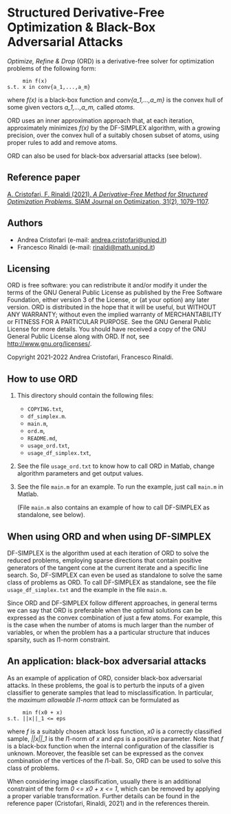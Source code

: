 # Structured Derivative-Free Optimization & Black-Box Adversarial Attacks

_Optimize, Refine & Drop_ (ORD) is a derivative-free solver for
optimization problems of the following form:

         min f(x)
    s.t. x in conv{a_1,...,a_m}

where _f(x)_ is a black-box function and
_conv{a\_1,...,a\_m}_ is the convex hull of some given vectors _a\_1,...,a\_m,_
called _atoms_.

ORD uses an inner approximation approach that, at each iteration, approximately minimizes _f(x)_
by the DF-SIMPLEX algorithm, with a growing precision, over the convex hull of a suitably chosen subset of atoms,
using proper rules to add and remove atoms.

ORD can also be used for black-box adversarial attacks (see below).

## Reference paper

[A. Cristofari, F. Rinaldi (2021). _A Derivative-Free Method for Structured Optimization Problems._
SIAM Journal on Optimization, 31(2), 1079-1107](https://epubs.siam.org/doi/abs/10.1137/20M1337417).

## Authors

* Andrea Cristofari (e-mail: [andrea.cristofari@unipd.it](mailto:andrea.cristofari@unipd.it))
* Francesco Rinaldi (e-mail: [rinaldi@math.unipd.it](mailto:rinaldi@math.unipd.it))

## Licensing

ORD is free software: you can redistribute it and/or modify
it under the terms of the GNU General Public License as published by
the Free Software Foundation, either version 3 of the License, or
(at your option) any later version.
ORD is distributed in the hope that it will be useful,
but WITHOUT ANY WARRANTY; without even the implied warranty of
MERCHANTABILITY or FITNESS FOR A PARTICULAR PURPOSE. See the
GNU General Public License for more details.
You should have received a copy of the GNU General Public License
along with ORD. If not, see <http://www.gnu.org/licenses/>.

Copyright 2021-2022 Andrea Cristofari, Francesco Rinaldi.

## How to use ORD

1. This directory should contain the following files:

    * `COPYING.txt`,
    * `df_simplex.m`.
    * `main.m`,
    * `ord.m`,
    * `README.md`,
    * `usage_ord.txt`,
    * `usage_df_simplex.txt`,

2. See the file `usage_ord.txt` to know how to call ORD in Matlab, change
   algorithm parameters and get output values.

3. See the file `main.m` for an example.
   To run the example, just call `main.m` in Matlab.

   (File `main.m` also contains an example of how to call DF-SIMPLEX as standalone, see below).

## When using ORD and when using DF-SIMPLEX

DF-SIMPLEX is the algorithm used at each iteration of ORD to solve the reduced problems,
employing sparse directions that contain positive generators of the tangent cone at the current iterate
and a specific line search.
So, DF-SIMPLEX can even be used as standalone to solve the same class of problems as ORD.
To call DF-SIMPLEX as standalone, see the file `usage_df_simplex.txt` and the example in the file `main.m`.

Since ORD and DF-SIMPLEX follow different approaches, in general terms we can say that
ORD is preferable when the optimal solutions can be expressed as the convex combination
of just a few atoms. For example, this is the case when the number of atoms is much larger than
the number of variables, or when the problem has a a particular structure that induces sparsity,
such as l1-norm constraint.

## An application: black-box adversarial attacks

As an example of application of ORD, consider black-box adversarial attacks.
In these problems, the goal is to perturb the inputs of a given classifier to generate samples that lead to
misclassification.
In particular, the _maximum allowable l1-norm attack_ can be formulated as

         min f(x0 + x)
    s.t. ||x||_1 <= eps

where _f_ is a suitably chosen attack loss function, _x0_ is a correctly classified sample,
_||x||\_1_ is the *l*1-norm of _x_ and _eps_ is a  positive parameter.
Note that _f_ is a black-box function when the internal configuration of the classifier is unknown.
Moreover, the feasible set can be expressed as the convex combination of the vertices of the *l*1-ball.
So, ORD can be used to solve this class of problems.

When considering image classification, usually there is an additional constraint of the form
_0 <= x0 + x <= 1_, which can be removed by applying a proper variable transformation.
Further details can be found in the reference paper (Cristofari, Rinaldi, 2021) and in the references therein.